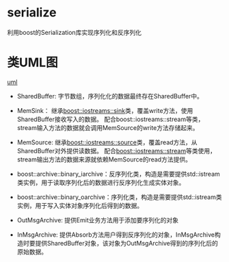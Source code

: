 # serialize
利用boost的Serialization库实现序列化和反序列化

# 类UML图
[uml](https://github.com/zlcook/serialize/doc/serialize_uml.png)

* SharedBuffer: 字节数组，序列化化的数据最终存在SharedBuffer中。
* MemSink： 继承[boost::iostreams::sink](https://www.boost.org/doc/libs/1_76_0/libs/iostreams/doc/index.html)类，覆盖write方法，使用SharedBuffer接收写入的数据。
配合boost::iostreams::stream等类，stream输入方法的数据就会调用MemSource的write方法存储起来。
* MemSource: 继承[boost::iostreams::source](https://www.boost.org/doc/libs/1_76_0/libs/iostreams/doc/index.html)类，覆盖read方法，从SharedBuffer对外提供读数据。
配合[boost::iostreams::stream](https://www.boost.org/doc/libs/1_76_0/libs/iostreams/doc/index.html)等类使用，stream输出方法的数据来源就依赖MemSource的read方法提供。

* boost::archive::binary_iarchive：反序列化类，构造是需要提供std::istream类实例，用于读取序列化后的数据进行反序列化生成实体对象。
* boost::archive::binary_oarchive：序列化类，构造是需要提供std::istream类实例，用于写入实体对象序列化后得到的数据。

* OutMsgArchive: 提供Emit业务方法用于添加要序列化的对象
* InMsgArchive: 提供Absorb方法用户得到反序列化的对象，InMsgArchive构造时要提供SharedBuffer对象，该对象为OutMsgArchive得到的序列化后的原始数据。


